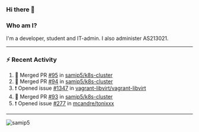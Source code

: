 ### Hi there 👋

### Who am I?
I'm a developer, student and IT-admin. I also administer AS213021.

---
### :zap: Recent Activity
<!--START_SECTION:activity-->
1. 🎉 Merged PR [#95](https://github.com/samip5/k8s-cluster/pull/95) in [samip5/k8s-cluster](https://github.com/samip5/k8s-cluster)
2. 🎉 Merged PR [#94](https://github.com/samip5/k8s-cluster/pull/94) in [samip5/k8s-cluster](https://github.com/samip5/k8s-cluster)
3. ❗️ Opened issue [#1347](https://github.com/vagrant-libvirt/vagrant-libvirt/issues/1347) in [vagrant-libvirt/vagrant-libvirt](https://github.com/vagrant-libvirt/vagrant-libvirt)
4. 🎉 Merged PR [#93](https://github.com/samip5/k8s-cluster/pull/93) in [samip5/k8s-cluster](https://github.com/samip5/k8s-cluster)
5. ❗️ Opened issue [#277](https://github.com/mcandre/tonixxx/issues/277) in [mcandre/tonixxx](https://github.com/mcandre/tonixxx)
<!--END_SECTION:activity-->
---

<img align="center" src="https://github-readme-stats.vercel.app/api?username=samip5&show_icons=true" alt="samip5" />
